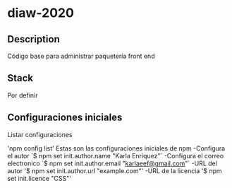# diaw-2020

## Description
Código base para administrar paquetería front end

## Stack
Por definir

## Configuraciones iniciales
Listar configuraciones 

'npm config list'
Estas son las configuraciones iniciales de npm
-Configura el autor
´$ npm set init.author.name "Karla Enriquez"´
-Configura el correo electronico
´$ npm set init.author.email "karlaeef@gmail.com"´
-URL del autor
'$ npm set init.author.url "example.com"'
-URL de la licencia
'$ npm set init.licence "CSS"'
